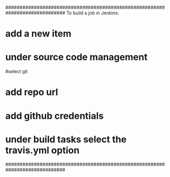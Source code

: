 #############################################################################
To build a job in Jenkins:
# add a new item
# under source code management
#select git
# add repo url
# add github credentials 
# under build tasks select the travis.yml option
#############################################################################
